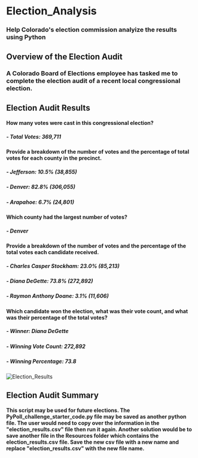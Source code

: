 # Election_Analysis
### Help Colorado's election commission analyize the results using Python
## Overview of the Election Audit
### A Colorado Board of Elections employee has tasked me to complete the election audit of a recent local congressional election.
## Election Audit Results
#### How many votes were cast in this congressional election?
##### - Total Votes: 369,711
#### Provide a breakdown of the number of votes and the percentage of total votes for each county in the precinct.
##### - Jefferson: 10.5% (38,855)
##### - Denver: 82.8% (306,055)
##### - Arapahoe: 6.7% (24,801)
#### Which county had the largest number of votes?
##### - Denver
#### Provide a breakdown of the number of votes and the percentage of the total votes each candidate received.
##### - Charles Casper Stockham: 23.0% (85,213)
##### - Diana DeGette: 73.8% (272,892)
##### - Raymon Anthony Doane: 3.1% (11,606)
#### Which candidate won the election, what was their vote count, and what was their percentage of the total votes?
##### - Winner: Diana DeGette
##### - Winning Vote Count: 272,892
##### - Winning Percentage: 73.8
![Election_Results](https://user-images.githubusercontent.com/89110920/136670907-89618cb8-3fd6-4547-b755-371621472cb2.png)
## Election Audit Summary
#### This script may be used for future elections. The PyPoll_challenge_starter_code.py file may be saved as another python file. The user would need to copy over the information in the "election_results.csv" file then run it again. Another solution would be to save another file in the Resources folder which contains the election_results.csv file. Save the new csv file with a new name and replace "election_results.csv" with the new file name.
